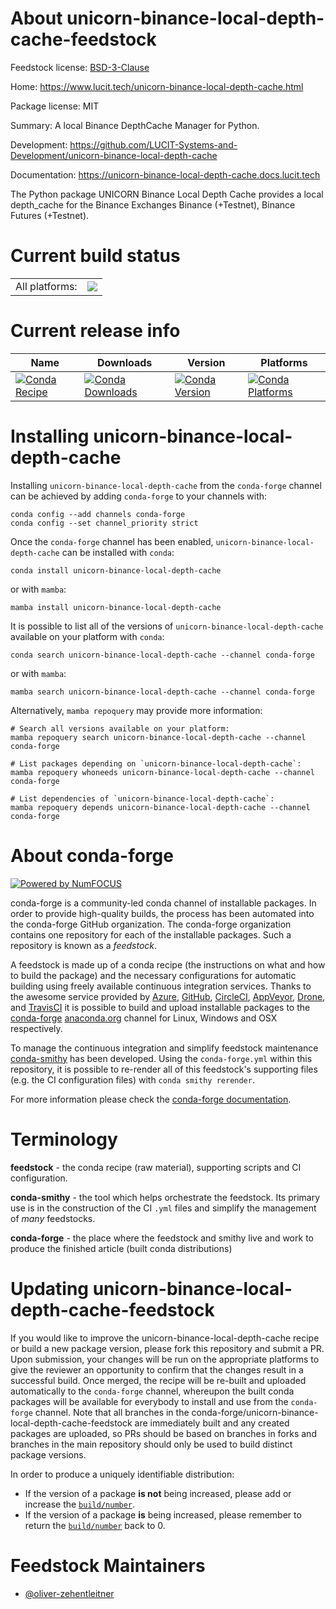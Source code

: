 About unicorn-binance-local-depth-cache-feedstock
=================================================

Feedstock license: [BSD-3-Clause](https://github.com/conda-forge/unicorn-binance-local-depth-cache-feedstock/blob/main/LICENSE.txt)

Home: https://www.lucit.tech/unicorn-binance-local-depth-cache.html

Package license: MIT

Summary: A local Binance DepthCache Manager for Python.

Development: https://github.com/LUCIT-Systems-and-Development/unicorn-binance-local-depth-cache

Documentation: https://unicorn-binance-local-depth-cache.docs.lucit.tech

The Python package UNICORN Binance Local Depth Cache provides a local
depth_cache for the Binance Exchanges Binance (+Testnet), Binance Futures
(+Testnet).


Current build status
====================


<table><tr><td>All platforms:</td>
    <td>
      <a href="https://dev.azure.com/conda-forge/feedstock-builds/_build/latest?definitionId=15699&branchName=main">
        <img src="https://dev.azure.com/conda-forge/feedstock-builds/_apis/build/status/unicorn-binance-local-depth-cache-feedstock?branchName=main">
      </a>
    </td>
  </tr>
</table>

Current release info
====================

| Name | Downloads | Version | Platforms |
| --- | --- | --- | --- |
| [![Conda Recipe](https://img.shields.io/badge/recipe-unicorn--binance--local--depth--cache-green.svg)](https://anaconda.org/conda-forge/unicorn-binance-local-depth-cache) | [![Conda Downloads](https://img.shields.io/conda/dn/conda-forge/unicorn-binance-local-depth-cache.svg)](https://anaconda.org/conda-forge/unicorn-binance-local-depth-cache) | [![Conda Version](https://img.shields.io/conda/vn/conda-forge/unicorn-binance-local-depth-cache.svg)](https://anaconda.org/conda-forge/unicorn-binance-local-depth-cache) | [![Conda Platforms](https://img.shields.io/conda/pn/conda-forge/unicorn-binance-local-depth-cache.svg)](https://anaconda.org/conda-forge/unicorn-binance-local-depth-cache) |

Installing unicorn-binance-local-depth-cache
============================================

Installing `unicorn-binance-local-depth-cache` from the `conda-forge` channel can be achieved by adding `conda-forge` to your channels with:

```
conda config --add channels conda-forge
conda config --set channel_priority strict
```

Once the `conda-forge` channel has been enabled, `unicorn-binance-local-depth-cache` can be installed with `conda`:

```
conda install unicorn-binance-local-depth-cache
```

or with `mamba`:

```
mamba install unicorn-binance-local-depth-cache
```

It is possible to list all of the versions of `unicorn-binance-local-depth-cache` available on your platform with `conda`:

```
conda search unicorn-binance-local-depth-cache --channel conda-forge
```

or with `mamba`:

```
mamba search unicorn-binance-local-depth-cache --channel conda-forge
```

Alternatively, `mamba repoquery` may provide more information:

```
# Search all versions available on your platform:
mamba repoquery search unicorn-binance-local-depth-cache --channel conda-forge

# List packages depending on `unicorn-binance-local-depth-cache`:
mamba repoquery whoneeds unicorn-binance-local-depth-cache --channel conda-forge

# List dependencies of `unicorn-binance-local-depth-cache`:
mamba repoquery depends unicorn-binance-local-depth-cache --channel conda-forge
```


About conda-forge
=================

[![Powered by
NumFOCUS](https://img.shields.io/badge/powered%20by-NumFOCUS-orange.svg?style=flat&colorA=E1523D&colorB=007D8A)](https://numfocus.org)

conda-forge is a community-led conda channel of installable packages.
In order to provide high-quality builds, the process has been automated into the
conda-forge GitHub organization. The conda-forge organization contains one repository
for each of the installable packages. Such a repository is known as a *feedstock*.

A feedstock is made up of a conda recipe (the instructions on what and how to build
the package) and the necessary configurations for automatic building using freely
available continuous integration services. Thanks to the awesome service provided by
[Azure](https://azure.microsoft.com/en-us/services/devops/), [GitHub](https://github.com/),
[CircleCI](https://circleci.com/), [AppVeyor](https://www.appveyor.com/),
[Drone](https://cloud.drone.io/welcome), and [TravisCI](https://travis-ci.com/)
it is possible to build and upload installable packages to the
[conda-forge](https://anaconda.org/conda-forge) [anaconda.org](https://anaconda.org/)
channel for Linux, Windows and OSX respectively.

To manage the continuous integration and simplify feedstock maintenance
[conda-smithy](https://github.com/conda-forge/conda-smithy) has been developed.
Using the ``conda-forge.yml`` within this repository, it is possible to re-render all of
this feedstock's supporting files (e.g. the CI configuration files) with ``conda smithy rerender``.

For more information please check the [conda-forge documentation](https://conda-forge.org/docs/).

Terminology
===========

**feedstock** - the conda recipe (raw material), supporting scripts and CI configuration.

**conda-smithy** - the tool which helps orchestrate the feedstock.
                   Its primary use is in the construction of the CI ``.yml`` files
                   and simplify the management of *many* feedstocks.

**conda-forge** - the place where the feedstock and smithy live and work to
                  produce the finished article (built conda distributions)


Updating unicorn-binance-local-depth-cache-feedstock
====================================================

If you would like to improve the unicorn-binance-local-depth-cache recipe or build a new
package version, please fork this repository and submit a PR. Upon submission,
your changes will be run on the appropriate platforms to give the reviewer an
opportunity to confirm that the changes result in a successful build. Once
merged, the recipe will be re-built and uploaded automatically to the
`conda-forge` channel, whereupon the built conda packages will be available for
everybody to install and use from the `conda-forge` channel.
Note that all branches in the conda-forge/unicorn-binance-local-depth-cache-feedstock are
immediately built and any created packages are uploaded, so PRs should be based
on branches in forks and branches in the main repository should only be used to
build distinct package versions.

In order to produce a uniquely identifiable distribution:
 * If the version of a package **is not** being increased, please add or increase
   the [``build/number``](https://docs.conda.io/projects/conda-build/en/latest/resources/define-metadata.html#build-number-and-string).
 * If the version of a package **is** being increased, please remember to return
   the [``build/number``](https://docs.conda.io/projects/conda-build/en/latest/resources/define-metadata.html#build-number-and-string)
   back to 0.

Feedstock Maintainers
=====================

* [@oliver-zehentleitner](https://github.com/oliver-zehentleitner/)

